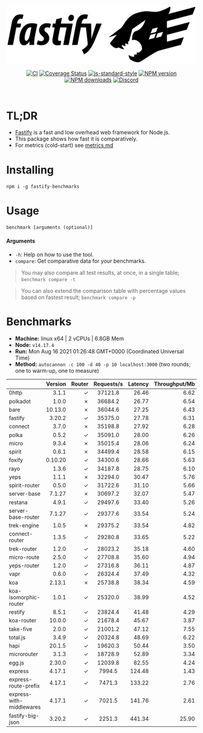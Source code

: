 <div align="center">
  <img src="https://github.com/fastify/graphics/raw/HEAD/fastify-landscape-outlined.svg" width="650" height="auto"/>
</div>

<div align="center">

[![CI](https://github.com/fastify/fastify/workflows/ci/badge.svg)](https://github.com/fastify/fastify/actions/workflows/ci.yml)
[![Coverage Status](https://coveralls.io/repos/github/fastify/fastify/badge.svg?branch=master)](https://coveralls.io/github/fastify/fastify?branch=master)
[![js-standard-style](https://img.shields.io/badge/code%20style-standard-brightgreen.svg?style=flat)](http://standardjs.com/)
[![NPM version](https://img.shields.io/npm/v/fastify.svg?style=flat)](https://www.npmjs.com/package/fastify)
[![NPM downloads](https://img.shields.io/npm/dm/fastify.svg?style=flat)](https://www.npmjs.com/package/fastify) [![Discord](https://img.shields.io/discord/725613461949906985)](https://discord.gg/fastify)

</div>
<br />

# TL;DR

* [Fastify](https://github.com/fastify/fastify) is a fast and low overhead web framework for Node.js.
* This package shows how fast it is comparatively.
* For metrics (cold-start) see [metrics.md](./METRICS.md)

# Installing

```
npm i -g fastify-benchmarks
```

# Usage

```
benchmark [arguments (optional)]
```

#### Arguments

* `-h`: Help on how to use the tool.
* `compare`: Get comparative data for your benchmarks.

> You may also compare all test results, at once, in a single table; `benchmark compare -t`

> You can also extend the comparison table with percentage values based on fastest result; `benchmark compare -p`
# Benchmarks

* __Machine:__ linux x64 | 2 vCPUs | 6.8GB Mem
* __Node:__ `v14.17.4`
* __Run:__ Mon Aug 16 2021 01:26:48 GMT+0000 (Coordinated Universal Time)
* __Method:__ `autocannon -c 100 -d 40 -p 10 localhost:3000` (two rounds; one to warm-up, one to measure)

|                          | Version | Router | Requests/s | Latency | Throughput/Mb |
| :--                      | --:     | --:    | :-:        | --:     | --:           |
| 0http                    | 3.1.1   | ✓      | 37121.8    | 26.46   | 6.62          |
| polkadot                 | 1.0.0   | ✗      | 36684.2    | 26.77   | 6.54          |
| bare                     | 10.13.0 | ✗      | 36044.6    | 27.25   | 6.43          |
| fastify                  | 3.20.2  | ✓      | 35375.0    | 27.78   | 6.31          |
| connect                  | 3.7.0   | ✗      | 35198.8    | 27.92   | 6.28          |
| polka                    | 0.5.2   | ✓      | 35091.0    | 28.00   | 6.26          |
| micro                    | 9.3.4   | ✗      | 35015.4    | 28.06   | 6.24          |
| spirit                   | 0.6.1   | ✗      | 34499.4    | 28.58   | 6.15          |
| foxify                   | 0.10.20 | ✓      | 34300.6    | 28.66   | 5.63          |
| rayo                     | 1.3.6   | ✓      | 34187.8    | 28.75   | 6.10          |
| yeps                     | 1.1.1   | ✗      | 32294.0    | 30.47   | 5.76          |
| spirit-router            | 0.5.0   | ✓      | 31722.6    | 31.10   | 5.66          |
| server-base              | 7.1.27  | ✗      | 30697.2    | 32.07   | 5.47          |
| restana                  | 4.9.1   | ✓      | 29497.6    | 33.40   | 5.26          |
| server-base-router       | 7.1.27  | ✓      | 29377.6    | 33.54   | 5.24          |
| trek-engine              | 1.0.5   | ✗      | 29375.2    | 33.54   | 4.82          |
| connect-router           | 1.3.5   | ✓      | 29280.8    | 33.65   | 5.22          |
| trek-router              | 1.2.0   | ✓      | 28023.2    | 35.18   | 4.60          |
| micro-route              | 2.5.0   | ✓      | 27708.8    | 35.60   | 4.94          |
| yeps-router              | 1.2.0   | ✓      | 27316.8    | 36.11   | 4.87          |
| vapr                     | 0.6.0   | ✓      | 26324.4    | 37.49   | 4.32          |
| koa                      | 2.13.1  | ✗      | 25738.8    | 38.34   | 4.59          |
| koa-isomorphic-router    | 1.0.1   | ✓      | 25320.0    | 38.99   | 4.52          |
| restify                  | 8.5.1   | ✓      | 23824.4    | 41.48   | 4.29          |
| koa-router               | 10.0.0  | ✓      | 21678.4    | 45.67   | 3.87          |
| take-five                | 2.0.0   | ✓      | 21001.2    | 47.12   | 7.55          |
| total.js                 | 3.4.9   | ✓      | 20324.8    | 48.69   | 6.22          |
| hapi                     | 20.1.5  | ✓      | 19620.3    | 50.44   | 3.50          |
| microrouter              | 3.1.3   | ✓      | 18728.9    | 52.89   | 3.34          |
| egg.js                   | 2.30.0  | ✓      | 12039.8    | 82.55   | 4.24          |
| express                  | 4.17.1  | ✓      | 7994.5     | 124.48  | 1.43          |
| express-route-prefix     | 4.17.1  | ✓      | 7471.3     | 133.22  | 2.76          |
| express-with-middlewares | 4.17.1  | ✓      | 7021.5     | 141.76  | 2.61          |
| fastify-big-json         | 3.20.2  | ✓      | 2251.3     | 441.34  | 25.90         |
